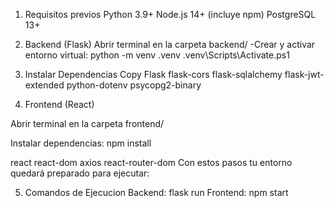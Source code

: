 1. Requisitos previos
Python 3.9+
Node.js 14+ (incluye npm)
PostgreSQL 13+

2. Backend (Flask)
Abrir terminal en la carpeta backend/
-Crear y activar entorno virtual:
python -m venv .venv
.venv\Scripts\Activate.ps1


3. Instalar Dependencias
Copy
Flask
flask-cors
flask-sqlalchemy
flask-jwt-extended
python-dotenv
psycopg2-binary

4. Frontend (React)

Abrir terminal en la carpeta frontend/

Instalar dependencias:
npm install


react
react-dom
axios
react-router-dom
Con estos pasos tu entorno quedará preparado para ejecutar:

5. Comandos de Ejecucion
Backend: flask run
Frontend: npm start